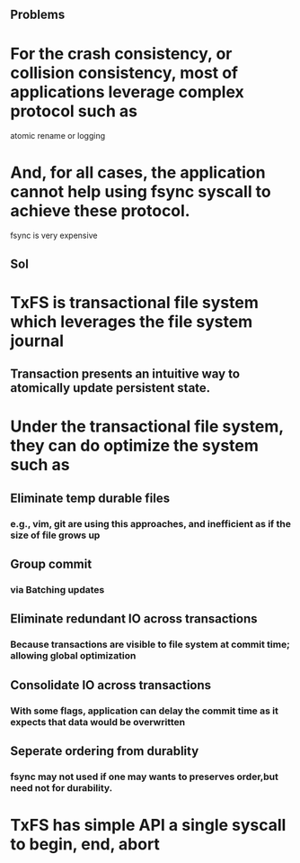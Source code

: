 Problems
----------
# For the crash consistency, or collision consistency, most of applications leverage complex protocol such as 
atomic rename or logging
# And, for all cases, the application cannot help using fsync syscall to achieve these protocol. 
 fsync is very  expensive

Sol
-----
# TxFS is transactional file system which leverages the file system journal
## Transaction presents an intuitive way to atomically update persistent state. 
# Under the transactional file system, they can do optimize the system such as 
## Eliminate temp durable files 
### e.g., vim, git are using this approaches, and inefficient as if the size of file grows up
## Group commit 
### via Batching updates 
## Eliminate redundant IO across transactions 
### Because transactions are visible to file system at commit time; allowing global optimization
## Consolidate IO across transactions
### With some flags, application can delay the commit time as it expects that data would be overwritten 
## Seperate ordering from durablity 
### fsync may not used if one may wants to preserves order,but need not for durability. 

# TxFS has simple API a single syscall to begin, end, abort 

